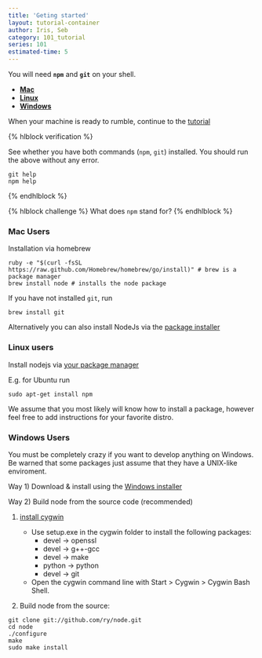 ```yaml
---
title: 'Geting started'
layout: tutorial-container
author: Iris, Seb
category: 101_tutorial
series: 101
estimated-time: 5
---
```


You will need __`npm`__ and __`git`__ on your shell.

- [__Mac__](#mac)
- [__Linux__](#linux)
- [__Windows__](#windows)

When your machine is ready to rumble, continue to the [tutorial](howToCreate.html)

{% hlblock verification %}

See whether you have both commands (`npm`, `git`) installed. You should run the above without 
any error.

~~~
git help
npm help
~~~

{% endhlblock %}

{% hlblock challenge %}
What does `npm` stand for?
{% endhlblock %}

<a name="mac"></a>

### Mac Users 

Installation via homebrew

~~~
ruby -e "$(curl -fsSL https://raw.github.com/Homebrew/homebrew/go/install)" # brew is a package manager
brew install node # installs the node package
~~~

If you have not installed `git`, run 

~~~
brew install git
~~~

Alternatively you can also install NodeJs via the [package installer](http://nodejs.org/download/)

<a name="linux"></a>

### Linux users

Install nodejs via [your package manager](https://github.com/joyent/node/wiki/installing-node.js-via-package-manager)

E.g. for Ubuntu run

~~~
sudo apt-get install npm
~~~

We assume that you most likely will know how to install a package, however feel free to add instructions for your favorite distro.
 
<a name="windows"></a>

### Windows Users 

You must be completely crazy if you want to develop anything on Windows.
Be warned that some packages just assume that they have a UNIX-like enviroment.

Way 1) Download & install using the [Windows installer](http://nodejs.org/download/)

Way 2) Build node from the source code  (recommended)

1. [install cygwin](http://www.mcclean-cooper.com/valentino/cygwin_install/)
    - Use setup.exe in the cygwin folder to install the following packages:
        * devel → openssl 
        * devel → g++-gcc 
        * devel → make 
        * python → python 
        * devel → git
     - Open the cygwin command line with Start > Cygwin > Cygwin Bash Shell.
  

2. Build node from the source:

~~~
git clone git://github.com/ry/node.git
cd node
./configure
make
sudo make install
~~~
